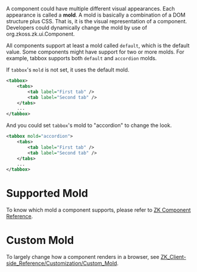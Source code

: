 A component could have multiple different visual appearances. Each
appearance is called a **mold**. A mold is basically a combination of a
DOM structure plus CSS. That is, it is the visual representation of a
component. Developers could dynamically change the mold by use of
<javadoc method="setMold(java.lang.String)" type="interface">org.zkoss.zk.ui.Component</javadoc>.

All components support at least a mold called `default`, which is the
default value. Some components might have support for two or more molds.
For example, tabbox supports both `default` and `accordion` molds.

If `tabbox`'s `mold` is not set, it uses the default mold.

``` xml
<tabbox>
    <tabs>
        <tab label="First tab" />
        <tab label="Second tab" />
    </tabs>
    ...
</tabbox>
```

And you could set `tabbox`'s mold to "accordion" to change the look.

``` xml
<tabbox mold="accordion">
    <tabs>
        <tab label="First tab" />
        <tab label="Second tab" />
    </tabs>
    ...
</tabbox>
```

# Supported Mold

To know which mold a component supports, please refer to [ZK Component
Reference](ZK_Component_Reference).

# Custom Mold

To largely change how a component renders in a browser, see
[ZK_Client-side_Reference/Customization/Custom_Mold](ZK_Client-side_Reference/Customization/Custom_Mold).
